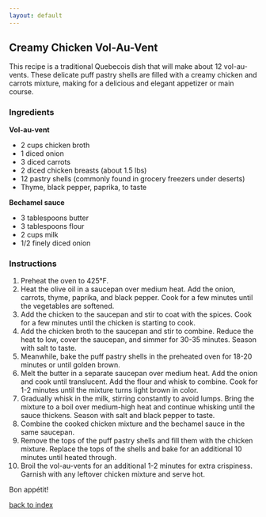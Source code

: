 ```yaml
---
layout: default
---
```


## Creamy Chicken Vol-Au-Vent
<!---
@pwndr3
-->
This recipe is a traditional Quebecois dish that will make about 12 vol-au-vents. These delicate puff pastry shells are filled with a creamy chicken and carrots mixture, making for a delicious and elegant appetizer or main course.

### Ingredients
**Vol-au-vent**
- 2 cups chicken broth
- 1 diced onion
- 3 diced carrots
- 2 diced chicken breasts (about 1.5 lbs)
- 12 pastry shells (commonly found in grocery freezers under deserts)
- Thyme, black pepper, paprika, to taste

**Bechamel sauce**
- 3 tablespoons butter
- 3 tablespoons flour
- 2 cups milk
- 1/2 finely diced onion

### Instructions
1. Preheat the oven to 425°F.
2. Heat the olive oil in a saucepan over medium heat. Add the onion, carrots, thyme, paprika, and black pepper. Cook for a few minutes until the vegetables are softened.
3. Add the chicken to the saucepan and stir to coat with the spices. Cook for a few minutes until the chicken is starting to cook.
4. Add the chicken broth to the saucepan and stir to combine. Reduce the heat to low, cover the saucepan, and simmer for 30-35 minutes. Season with salt to taste.
5. Meanwhile, bake the puff pastry shells in the preheated oven for 18-20 minutes or until golden brown.
6. Melt the butter in a separate saucepan over medium heat. Add the onion and cook until translucent. Add the flour and whisk to combine. Cook for 1-2 minutes until the mixture turns light brown in color.
7. Gradually whisk in the milk, stirring constantly to avoid lumps. Bring the mixture to a boil over medium-high heat and continue whisking until the sauce thickens. Season with salt and black pepper to taste.
8. Combine the cooked chicken mixture and the bechamel sauce in the same saucepan.
9. Remove the tops of the puff pastry shells and fill them with the chicken mixture. Replace the tops of the shells and bake for an additional 10 minutes until heated through.
10. Broil the vol-au-vents for an additional 1-2 minutes for extra crispiness. Garnish with any leftover chicken mixture and serve hot.

Bon appétit!

[back to index](../)